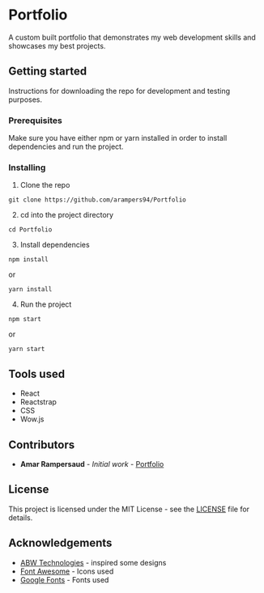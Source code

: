 # Portfolio

A custom built portfolio that demonstrates my web development skills and showcases my best projects.

## Getting started

Instructions for downloading the repo for development and testing purposes.

### Prerequisites

Make sure you have either npm or yarn installed in order to install dependencies and run the project.

### Installing

1. Clone the repo
```
git clone https://github.com/arampers94/Portfolio
```

2. cd into the project directory
```
cd Portfolio
```

3. Install dependencies
```
npm install
```
or
```
yarn install
```

4. Run the project
```
npm start
```
or
```
yarn start
```

## Tools used

* React
* Reactstrap
* CSS
* Wow.js

## Contributors

* **Amar Rampersaud** - *Initial work* - [Portfolio](https://arampers94.github.io/Portfolio/)

## License

This project is licensed under the MIT License - see the [LICENSE](LICENSE) file for details.

## Acknowledgements

* [ABW Technologies](http://www.abwtechnologies.com/) - inspired some designs
* [Font Awesome](https://fontawesome.com/?from=io/) - Icons used
* [Google Fonts](https://fonts.google.com/) - Fonts used
